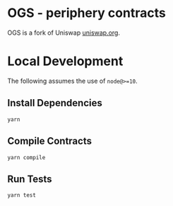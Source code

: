 # OGS - periphery contracts

OGS is a fork of Uniswap [uniswap.org](https://uniswap.org/docs).

# Local Development

The following assumes the use of `node@>=10`.

## Install Dependencies

`yarn`

## Compile Contracts

`yarn compile`

## Run Tests

`yarn test`
